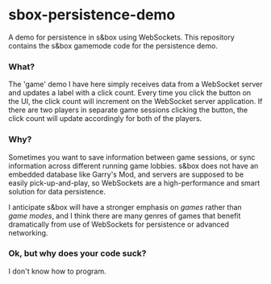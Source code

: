 # sbox-persistence-demo
A demo for persistence in s&box using WebSockets.
This repository contains the s&box gamemode code
for the persistence demo.

### What?
The 'game' demo I have here simply receives data
from a WebSocket server and updates a label with
a click count. Every time you click the button
on the UI, the click count will increment on the
WebSocket server application. If there are two
players in separate game sessions clicking the
button, the click count will update accordingly
for both of the players.

### Why?
Sometimes you want to save information between
game sessions, or sync information across
different running game lobbies. s&box does not
have an embedded database like Garry's Mod, and
servers are supposed to be easily pick-up-and-play,
so WebSockets are a high-performance and smart
solution for data persistence.

I anticipate s&box will have a stronger emphasis
on *games* rather than *game modes*, and I think
there are many genres of games that benefit
dramatically from use of WebSockets for persistence
or advanced networking.

### Ok, but why does your code suck?
I don't know how to program.
